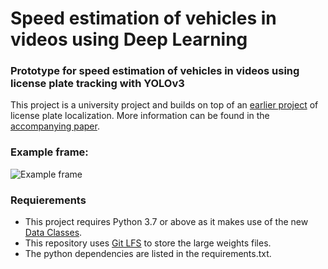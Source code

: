 # Speed estimation of vehicles in videos using Deep Learning
### Prototype for speed estimation of vehicles in videos using license plate tracking with YOLOv3

This project is a university project and builds on top of an [earlier project](https://github.com/Xaaris/LicensePlateDetection) of license plate localization.
More information can be found in the [accompanying paper](paper/Hauptprojekt/HauptProjekt.pdf).

 
### Example frame:
![Example frame](./../images/images/example.png?raw=true)

### Requierements
- This project requires Python 3.7 or above as it makes use of the new [Data Classes](https://docs.python.org/3/library/dataclasses.html).
- This repository uses [Git LFS](https://git-lfs.github.com) to store the large weights files.
- The python dependencies are listed in the requirements.txt.
